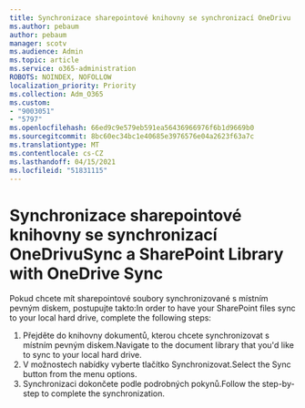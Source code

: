 ```yaml
---
title: Synchronizace sharepointové knihovny se synchronizací OneDrivu
ms.author: pebaum
author: pebaum
manager: scotv
ms.audience: Admin
ms.topic: article
ms.service: o365-administration
ROBOTS: NOINDEX, NOFOLLOW
localization_priority: Priority
ms.collection: Adm_O365
ms.custom:
- "9003051"
- "5797"
ms.openlocfilehash: 66ed9c9e579eb591ea56436966976f6b1d9669b0
ms.sourcegitcommit: 8bc60ec34bc1e40685e3976576e04a2623f63a7c
ms.translationtype: MT
ms.contentlocale: cs-CZ
ms.lasthandoff: 04/15/2021
ms.locfileid: "51831115"
---
```

# <a name="sync-a-sharepoint-library-with-onedrive-sync"></a><span data-ttu-id="e8c9a-102">Synchronizace sharepointové knihovny se synchronizací OneDrivu</span><span class="sxs-lookup"><span data-stu-id="e8c9a-102">Sync a SharePoint Library with OneDrive Sync</span></span>

<span data-ttu-id="e8c9a-103">Pokud chcete mít sharepointové soubory synchronizované s místním pevným diskem, postupujte takto:</span><span class="sxs-lookup"><span data-stu-id="e8c9a-103">In order to have your SharePoint files sync to your local hard drive, complete the following steps:</span></span>

1. <span data-ttu-id="e8c9a-104">Přejděte do knihovny dokumentů, kterou chcete synchronizovat s místním pevným diskem.</span><span class="sxs-lookup"><span data-stu-id="e8c9a-104">Navigate to the document library that you'd like to sync to your local hard drive.</span></span>
2. <span data-ttu-id="e8c9a-105">V možnostech nabídky vyberte tlačítko Synchronizovat.</span><span class="sxs-lookup"><span data-stu-id="e8c9a-105">Select the Sync button from the menu options.</span></span>
3. <span data-ttu-id="e8c9a-106">Synchronizaci dokončete podle podrobných pokynů.</span><span class="sxs-lookup"><span data-stu-id="e8c9a-106">Follow the step-by-step to complete the synchronization.</span></span>
